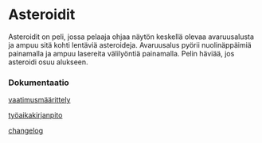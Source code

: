 # Asteroidit
Asteroidit on peli, jossa pelaaja ohjaa näytön keskellä olevaa avaruusalusta ja ampuu sitä kohti lentäviä asteroideja. Avaruusalus pyörii nuolinäppäimiä painamalla ja ampuu lasereita välilyöntiä painamalla. Pelin häviää, jos asteroidi osuu alukseen. 


### Dokumentaatio
[vaatimusmäärittely](https://github.com/olgahuusari/ot-harjoitustyo/blob/main/dokumentaatio/vaatimusmaarittely.md)

[työaikakirjanpito](https://github.com/olgahuusari/ot-harjoitustyo/tree/main/dokumentaatio/työaikakirjanpito.md)

[changelog](https://github.com/olgahuusari/ot-harjoitustyo/tree/main/dokumentaatio/changelog.md)

